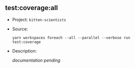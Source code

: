 ## test:coverage:all

-   Project: `kitten-scientists`
-   Source:

    ```shell
    yarn workspaces foreach --all --parallel --verbose run test:coverage
    ```

-   Description:

    _documentation pending_
